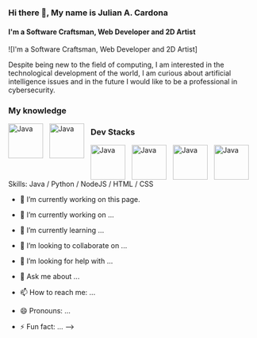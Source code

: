 ### Hi there 👋, My name is Julian A. Cardona
#### I'm a Software Craftsman, Web Developer and 2D Artist
![I'm a Software Craftsman, Web Developer and 2D Artist]

Despite being new to the field of computing, I am interested in the technological development of the world, I am curious about artificial intelligence issues and in the future I would like to be a professional in cybersecurity.

### My knowledge
<img align="left" alt="Java" width="70px" style="padding-right:10px;" src="https://cdn.jsdelivr.net/gh/devicons/devicon/icons/java/java-original-wordmark.svg"/>
<img align="left" alt="Java" width="70px" style="padding-right:10px;" src="https://cdn.jsdelivr.net/gh/devicons/devicon/icons/python/python-original-wordmark.svg"/>

### Dev Stacks
<img align="left" alt="Java" width="70px" style="padding-right:10px;" src="https://cdn.jsdelivr.net/gh/devicons/devicon/icons/mongodb/mongodb-original-wordmark.svg" />
<img align="left" alt="Java" width="70px" style="padding-right:10px;" src="https://cdn.jsdelivr.net/gh/devicons/devicon/icons/express/express-original-wordmark.svg" />
<img align="left" alt="Java" width="70px" style="padding-right:10px;" src="https://cdn.jsdelivr.net/gh/devicons/devicon/icons/react/react-original-wordmark.svg" />
<img align="left" alt="Java" width="70px" style="padding-right:10px;" src="https://cdn.jsdelivr.net/gh/devicons/devicon/icons/nodejs/nodejs-original-wordmark.svg" />

Skills: Java / Python / NodeJS / HTML / CSS

- 🔭 I’m currently working on this page. 

- 🔭 I’m currently working on ...
- 🌱 I’m currently learning ...
- 👯 I’m looking to collaborate on ...
- 🤔 I’m looking for help with ...
- 💬 Ask me about ...
- 📫 How to reach me: ...
- 😄 Pronouns: ...
- ⚡ Fun fact: ...
-->
